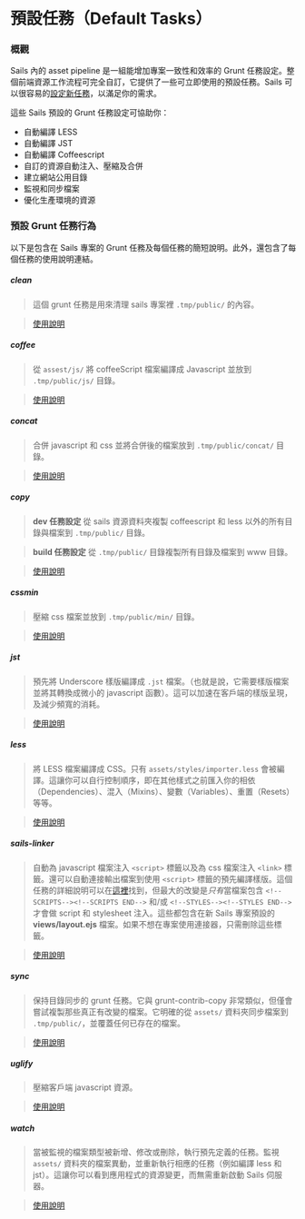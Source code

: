 # 預設任務（Default Tasks）

### 概觀

Sails 內的 asset pipeline 是一組能增加專案一致性和效率的 Grunt 任務設定。整個前端資源工作流程可完全自訂，它提供了一些可立即使用的預設任務。Sails 可以很容易的[設定新任務](/#/documentation/concepts/Assets/TaskAutomation.html?q=task-configuration)，以滿足你的需求。

這些 Sails 預設的 Grunt 任務設定可協助你：
- 自動編譯 LESS
- 自動編譯 JST
- 自動編譯 Coffeescript
- 自訂的資源自動注入、壓縮及合併
- 建立網站公用目錄
- 監視和同步檔案
- 優化生產環境的資源

### 預設 Grunt 任務行為

以下是包含在 Sails 專案的 Grunt 任務及每個任務的簡短說明。此外，還包含了每個任務的使用說明連結。

##### clean

> 這個 grunt 任務是用來清理 sails 專案裡 `.tmp/public/` 的內容。

> [使用說明](https://github.com/gruntjs/grunt-contrib-clean)

##### coffee

> 從 `assest/js/` 將 coffeeScript 檔案編譯成 Javascript 並放到 `.tmp/public/js/` 目錄。

> [使用說明](https://github.com/gruntjs/grunt-contrib-coffee)

##### concat

> 合併 javascript 和 css 並將合併後的檔案放到 `.tmp/public/concat/` 目錄。

> [使用說明](https://github.com/gruntjs/grunt-contrib-concat)

##### copy

> **dev 任務設定**
> 從 sails 資源資料夾複製 coffeescript 和 less 以外的所有目錄與檔案到 `.tmp/public/` 目錄。

> **build 任務設定**
> 從 `.tmp/public/` 目錄複製所有目錄及檔案到 www 目錄。

> [使用說明](https://github.com/gruntjs/grunt-contrib-copy)

##### cssmin

> 壓縮 css 檔案並放到 `.tmp/public/min/` 目錄。

> [使用說明](https://github.com/gruntjs/grunt-contrib-cssmin)

##### jst

> 預先將 Underscore 樣版編譯成 `.jst` 檔案。（也就是說，它需要樣版檔案並將其轉換成微小的 javascript 函數）。這可以加速在客戶端的樣版呈現，及減少頻寬的消耗。

> [使用說明](https://github.com/gruntjs/grunt-contrib-jst)

##### less

> 將 LESS 檔案編譯成 CSS。只有 `assets/styles/importer.less` 會被編譯。這讓你可以自行控制順序，即在其他樣式之前匯入你的相依（Dependencies）、混入（Mixins）、變數（Variables）、重置（Resets）等等。

> [使用說明](https://github.com/gruntjs/grunt-contrib-less)

##### sails-linker

> 自動為 javascript 檔案注入 `<script>` 標籤以及為 css 檔案注入 `<link>` 標籤。還可以自動連接輸出檔案到使用 `<script>` 標籤的預先編譯樣版。這個任務的詳細說明可以在[這裡](https://github.com/balderdashy/sails-generate-frontend/blob/master/docs/overview.md#a-litte-bit-more-about-sails-linking)找到，但最大的改變是*只有*當檔案包含 `<!--SCRIPTS--><!--SCRIPTS END-->` 和/或 `<!--STYLES--><!--STYLES END-->` 才會做 script 和 stylesheet 注入。這些都包含在新 Sails 專案預設的 **views/layout.ejs** 檔案。如果不想在專案使用連接器，只需刪除這些標籤。

> [使用說明](https://github.com/Zolmeister/grunt-sails-linker)

##### sync

> 保持目錄同步的 grunt 任務。它與 grunt-contrib-copy 非常類似，但僅會嘗試複製那些真正有改變的檔案。它明確的從 `assets/` 資料夾同步檔案到 `.tmp/public/`，並覆蓋任何已存在的檔案。

> [使用說明](https://github.com/tomusdrw/grunt-sync)

##### uglify

> 壓縮客戶端 javascript 資源。

> [使用說明](https://github.com/gruntjs/grunt-contrib-uglify)

##### watch

> 當被監視的檔案類型被新增、修改或刪除，執行預先定義的任務。監視 `assets/` 資料夾的檔案異動，並重新執行相應的任務（例如編譯 less 和 jst）。這讓你可以看到應用程式的資源變更，而無需重新啟動 Sails 伺服器。

> [使用說明](https://github.com/gruntjs/grunt-contrib-watch)

<docmeta name="uniqueID" value="DefaultTasks764297">
<docmeta name="displayName" value="Default Tasks">

